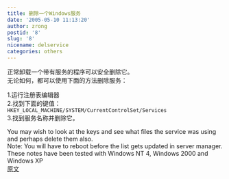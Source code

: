 ```yaml
---
title: 删除一个Windows服务
date: '2005-05-10 11:13:20'
author: zrong
postid: '8'
slug: '8'
nicename: delservice
categories: others
---
```


正常卸载一个带有服务的程序可以安全删除它。  
无论如何，都可以使用下面的方法删除服务：

1.运行注册表编辑器  
2.找到下面的键值：  
`HKEY_LOCAL_MACHINE/SYSTEM/CurrentControlSet/Services `  
3.找到服务名称并删除它。

You may wish to look at the keys and see what files the service was
using and perhaps delete them also.  
Note: You will have to reboot before the list gets updated in server
manager.  
These notes have been tested with Windows NT 4, Windows 2000 and
Windows XP  
[原文](http://www.cryer.co.uk/brian/windows/howto_nt_das.htm)

